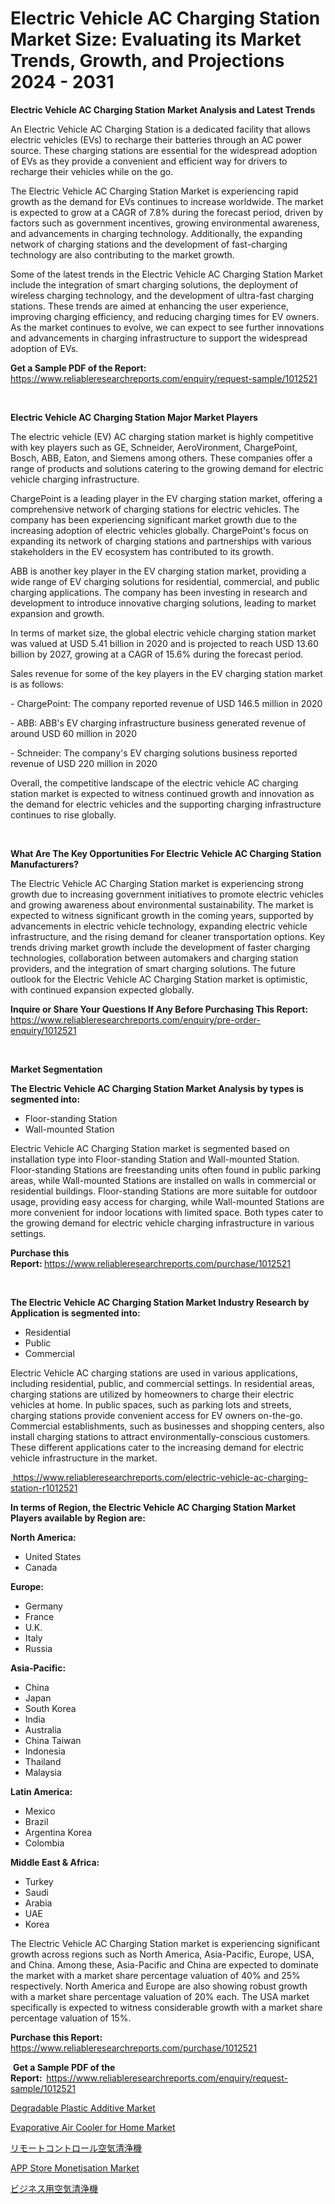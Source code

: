 <p><h1>Electric Vehicle AC Charging Station Market Size: Evaluating its Market Trends, Growth, and Projections 2024 - 2031</h1></p><p><strong>Electric Vehicle AC Charging Station Market Analysis and Latest Trends</strong></p>
<p><p>An Electric Vehicle AC Charging Station is a dedicated facility that allows electric vehicles (EVs) to recharge their batteries through an AC power source. These charging stations are essential for the widespread adoption of EVs as they provide a convenient and efficient way for drivers to recharge their vehicles while on the go.</p><p>The Electric Vehicle AC Charging Station Market is experiencing rapid growth as the demand for EVs continues to increase worldwide. The market is expected to grow at a CAGR of 7.8% during the forecast period, driven by factors such as government incentives, growing environmental awareness, and advancements in charging technology. Additionally, the expanding network of charging stations and the development of fast-charging technology are also contributing to the market growth.</p><p>Some of the latest trends in the Electric Vehicle AC Charging Station Market include the integration of smart charging solutions, the deployment of wireless charging technology, and the development of ultra-fast charging stations. These trends are aimed at enhancing the user experience, improving charging efficiency, and reducing charging times for EV owners. As the market continues to evolve, we can expect to see further innovations and advancements in charging infrastructure to support the widespread adoption of EVs.</p></p>
<p><strong>Get a Sample PDF of the Report:&nbsp;</strong> <a href="https://www.reliableresearchreports.com/enquiry/request-sample/1012521">https://www.reliableresearchreports.com/enquiry/request-sample/1012521</a></p>
<p>&nbsp;</p>
<p><strong>Electric Vehicle AC Charging Station Major Market Players</strong></p>
<p><p>The electric vehicle (EV) AC charging station market is highly competitive with key players such as GE, Schneider, AeroVironment, ChargePoint, Bosch, ABB, Eaton, and Siemens among others. These companies offer a range of products and solutions catering to the growing demand for electric vehicle charging infrastructure.</p><p>ChargePoint is a leading player in the EV charging station market, offering a comprehensive network of charging stations for electric vehicles. The company has been experiencing significant market growth due to the increasing adoption of electric vehicles globally. ChargePoint's focus on expanding its network of charging stations and partnerships with various stakeholders in the EV ecosystem has contributed to its growth.</p><p>ABB is another key player in the EV charging station market, providing a wide range of EV charging solutions for residential, commercial, and public charging applications. The company has been investing in research and development to introduce innovative charging solutions, leading to market expansion and growth.</p><p>In terms of market size, the global electric vehicle charging station market was valued at USD 5.41 billion in 2020 and is projected to reach USD 13.60 billion by 2027, growing at a CAGR of 15.6% during the forecast period.</p><p>Sales revenue for some of the key players in the EV charging station market is as follows:</p><p>- ChargePoint: The company reported revenue of USD 146.5 million in 2020</p><p>- ABB: ABB's EV charging infrastructure business generated revenue of around USD 60 million in 2020</p><p>- Schneider: The company's EV charging solutions business reported revenue of USD 220 million in 2020</p><p>Overall, the competitive landscape of the electric vehicle AC charging station market is expected to witness continued growth and innovation as the demand for electric vehicles and the supporting charging infrastructure continues to rise globally.</p></p>
<p>&nbsp;</p>
<p><strong>What Are The Key Opportunities For Electric Vehicle AC Charging Station Manufacturers?</strong></p>
<p><p>The Electric Vehicle AC Charging Station market is experiencing strong growth due to increasing government initiatives to promote electric vehicles and growing awareness about environmental sustainability. The market is expected to witness significant growth in the coming years, supported by advancements in electric vehicle technology, expanding electric vehicle infrastructure, and the rising demand for cleaner transportation options. Key trends driving market growth include the development of faster charging technologies, collaboration between automakers and charging station providers, and the integration of smart charging solutions. The future outlook for the Electric Vehicle AC Charging Station market is optimistic, with continued expansion expected globally.</p></p>
<p><strong>Inquire or Share Your Questions If Any Before Purchasing This Report:</strong> <a href="https://www.reliableresearchreports.com/enquiry/pre-order-enquiry/1012521">https://www.reliableresearchreports.com/enquiry/pre-order-enquiry/1012521</a></p>
<p>&nbsp;</p>
<p><strong>Market Segmentation</strong></p>
<p><strong>The Electric Vehicle AC Charging Station Market Analysis by types is segmented into:</strong></p>
<p><ul><li>Floor-standing Station</li><li>Wall-mounted Station</li></ul></p>
<p><p>Electric Vehicle AC Charging Station market is segmented based on installation type into Floor-standing Station and Wall-mounted Station. Floor-standing Stations are freestanding units often found in public parking areas, while Wall-mounted Stations are installed on walls in commercial or residential buildings. Floor-standing Stations are more suitable for outdoor usage, providing easy access for charging, while Wall-mounted Stations are more convenient for indoor locations with limited space. Both types cater to the growing demand for electric vehicle charging infrastructure in various settings.</p></p>
<p><strong>Purchase this Report:&nbsp;</strong><a href="https://www.reliableresearchreports.com/purchase/1012521">https://www.reliableresearchreports.com/purchase/1012521</a></p>
<p>&nbsp;</p>
<p><strong>The Electric Vehicle AC Charging Station Market Industry Research by Application is segmented into:</strong></p>
<p><ul><li>Residential</li><li>Public</li><li>Commercial</li></ul></p>
<p><p>Electric Vehicle AC charging stations are used in various applications, including residential, public, and commercial settings. In residential areas, charging stations are utilized by homeowners to charge their electric vehicles at home. In public spaces, such as parking lots and streets, charging stations provide convenient access for EV owners on-the-go. Commercial establishments, such as businesses and shopping centers, also install charging stations to attract environmentally-conscious customers. These different applications cater to the increasing demand for electric vehicle infrastructure in the market.</p></p>
<p><a href="https://www.reliableresearchreports.com/electric-vehicle-ac-charging-station-r1012521">&nbsp;https://www.reliableresearchreports.com/electric-vehicle-ac-charging-station-r1012521</a></p>
<p><strong>In terms of Region, the Electric Vehicle AC Charging Station Market Players available by Region are:</strong></p>
<p>
    <p> <strong> North America: </strong>
        <ul>
            <li>United States</li>
            <li>Canada</li>
        </ul>
        </p> 
    <p> <strong> Europe: </strong>
        <ul>
            <li>Germany</li>
            <li>France</li>
            <li>U.K.</li>
            <li>Italy</li>
            <li>Russia</li>
        </ul>
        </p> 
    <p> <strong> Asia-Pacific: </strong>
        <ul>
            <li>China</li>
            <li>Japan</li>
            <li>South Korea</li>
            <li>India</li>
            <li>Australia</li>
            <li>China Taiwan</li>
            <li>Indonesia</li>
            <li>Thailand</li>
            <li>Malaysia</li>
        </ul>
        </p> 
    <p> <strong> Latin America: </strong>
        <ul>
            <li>Mexico</li>
            <li>Brazil</li>
            <li>Argentina Korea</li>
            <li>Colombia</li>
        </ul>
        </p> 
    <p> <strong> Middle East & Africa: </strong>
        <ul>
            <li>Turkey</li>
            <li>Saudi</li>
            <li>Arabia</li>
            <li>UAE</li>
            <li>Korea</li>
        </ul>
    </p>
    </p>
<p><p>The Electric Vehicle AC Charging Station market is experiencing significant growth across regions such as North America, Asia-Pacific, Europe, USA, and China. Among these, Asia-Pacific and China are expected to dominate the market with a market share percentage valuation of 40% and 25% respectively. North America and Europe are also showing robust growth with a market share percentage valuation of 20% each. The USA market specifically is expected to witness considerable growth with a market share percentage valuation of 15%.</p></p>
<p><strong>Purchase this Report: </strong><a href="https://www.reliableresearchreports.com/purchase/1012521">https://www.reliableresearchreports.com/purchase/1012521</a></p>
<p>&nbsp;<strong>Get a Sample PDF of the Report:&nbsp;&nbsp;</strong><a href="https://www.reliableresearchreports.com/enquiry/request-sample/1012521">https://www.reliableresearchreports.com/enquiry/request-sample/1012521</a></p>
<p><strong></strong></p>
<p><p><a href="https://issuu.com/reportprime-2/docs/degradable-plastic-additive-market-size-2030.pptx">Degradable Plastic Additive Market</a></p><p><a href="https://www.linkedin.com/pulse/evaporative-air-cooler-home-market-insights-cagr-trends-growth-hl8he">Evaporative Air Cooler for Home Market</a></p><p><a href="https://github.com/EstelWisozk1/Market-Research-Report-List-1/blob/main/377541057377.md">リモートコントロール空気清浄機</a></p><p><a href="https://github.com/lubmix/Market-Research-Report-List-2/blob/main/app-store-monetisation-market.md">APP Store Monetisation Market</a></p><p><a href="https://github.com/andym141978/Market-Research-Report-List-1/blob/main/899705557378.md">ビジネス用空気清浄機</a></p></p>